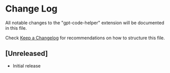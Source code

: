 # Change Log

All notable changes to the "gpt-code-helper" extension will be documented in this file.

Check [Keep a Changelog](http://keepachangelog.com/) for recommendations on how to structure this file.

## [Unreleased]

- Initial release